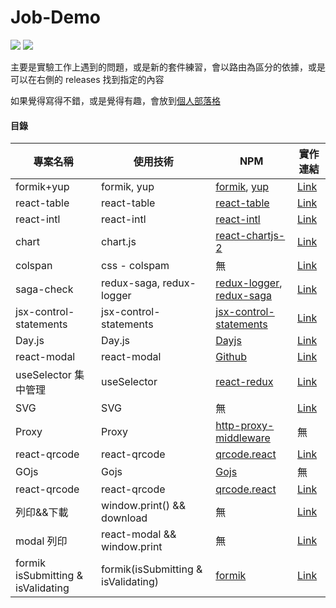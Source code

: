 # Job-Demo

<div>
  <img src="https://img.shields.io/badge/made%20by-janlin002-green" />
  <img src="https://img.shields.io/badge/project%20name-JOB--DEMO-blue" />
</div>

主要是實驗工作上遇到的問題，或是新的套件練習，會以路由為區分的依據，或是可以在右側的 releases 找到指定的內容

如果覺得寫得不錯，或是覺得有趣，會放到[個人部落格](https://janlin002.github.io/)

#### 目錄

| 專案名稱                           | 使用技術                            | NPM                                                                                                                | 實作連結                                                                                      |
| ---------------------------------- | ----------------------------------- | ------------------------------------------------------------------------------------------------------------------ | --------------------------------------------------------------------------------------------- |
| formik+yup                         | formik, yup                         | [formik](https://www.npmjs.com/package/formik), [yup](https://www.npmjs.com/package/yup)                           | [Link](https://github.com/janlin002/Job-Demo/tree/master/src/Demo/Formik-Yup)                 |
| react-table                        | react-table                         | [react-table](https://www.npmjs.com/package/react-table)                                                           | [Link](https://github.com/janlin002/Job-Demo/blob/master/src/Demo/Recat-table/ReactTable.jsx) |
| react-intl                         | react-intl                          | [react-intl](https://www.npmjs.com/package/react-intl)                                                             | [Link](https://github.com/janlin002/Job-Demo/tree/master/src/Demo/React-intl)                 |
| chart                              | chart.js                            | [react-chartjs-2](https://www.npmjs.com/package/react-chartjs-2)                                                   | [Link](https://github.com/janlin002/Job-Demo/tree/master/src/Demo/Chart)                      |
| colspan                            | css - colspam                       | 無                                                                                                                 | [Link]()                                                                                      |
| saga-check                         | redux-saga, redux-logger            | [redux-logger](https://www.npmjs.com/package/redux-logger), [redux-saga](https://www.npmjs.com/package/redux-saga) | [Link](https://github.com/janlin002/Job-Demo/blob/master/src/Demo/checkSaga.js)               |
| jsx-control-statements             | jsx-control-statements              | [jsx-control-statements](https://www.npmjs.com/package/jsx-control-statements)                                     | [Link]()                                                                                      |
| Day.js                             | Day.js                              | [Dayjs](https://www.npmjs.com/package/dayjs)                                                                       | [Link](https://github.com/janlin002/Job-Demo/tree/master/src/Demo/Dayjs)                      |
| react-modal                        | react-modal                         | [Github](https://github.com/reactjs/react-modal)                                                                   | [Link](https://github.com/janlin002/Job-Demo/tree/master/src/Demo/React-modal)                |
| useSelector 集中管理               | useSelector                         | [react-redux](https://www.npmjs.com/package/react-redux)                                                           | [Link](https://github.com/janlin002/Job-Demo/tree/master/src/Demo/SelectorTest)               |
| SVG                                | SVG                                 | 無                                                                                                                 | [Link](https://github.com/janlin002/Job-Demo/tree/master/src/Demo/SVG)                        |
| Proxy                              | Proxy                               | [http-proxy-middleware](https://www.npmjs.com/package/http-proxy-middleware)                                       | 無                                                                                            |
| react-qrcode                       | react-qrcode                        | [qrcode.react](https://www.npmjs.com/package/qrcode.react)                                                         | [Link]()                                                                                      |
| GOjs                               | Gojs                                | [Gojs](https://www.npmjs.com/package/gojs)                                                                         | 無                                                                                            |
| react-qrcode                       | react-qrcode                        | [qrcode.react](https://www.npmjs.com/package/qrcode.react)                                                         | [Link](https://github.com/janlin002/Job-Demo/tree/master/src/Demo/QRCode)                     |
| 列印&&下載                         | window.print() && download          | 無                                                                                                                 | [Link]()                                                                                      |
| modal 列印                         | react-modal && window.print         | 無                                                                                                                 | [Link](https://github.com/janlin002/Job-Demo/blob/master/src/Demo/PrintModal/index.js)        |
| formik isSubmitting & isValidating | formik(isSubmitting & isValidating) | [formik](https://www.npmjs.com/package/formik)                                                                     | [Link](https://github.com/janlin002/Job-Demo/blob/master/src/Demo/formik%20isSubmitting%20vs%20isvalidating/index.js)                                                                                      |
